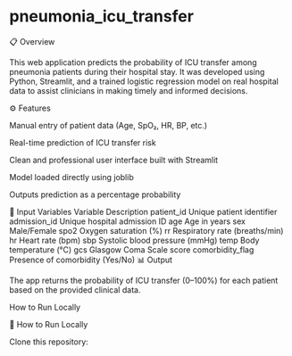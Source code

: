 # pneumonia_icu_transfer

📋 Overview

This web application predicts the probability of ICU transfer among pneumonia patients during their hospital stay.
It was developed using Python, Streamlit, and a trained logistic regression model on real hospital data to assist clinicians in making timely and informed decisions.

⚙️ Features

Manual entry of patient data (Age, SpO₂, HR, BP, etc.)

Real-time prediction of ICU transfer risk

Clean and professional user interface built with Streamlit

Model loaded directly using joblib

Outputs prediction as a percentage probability

🧾 Input Variables
Variable	Description
patient_id	Unique patient identifier
admission_id	Unique hospital admission ID
age	Age in years
sex	Male/Female
spo2	Oxygen saturation (%)
rr	Respiratory rate (breaths/min)
hr	Heart rate (bpm)
sbp	Systolic blood pressure (mmHg)
temp	Body temperature (°C)
gcs	Glasgow Coma Scale score
comorbidity_flag	Presence of comorbidity (Yes/No)
📊 Output

The app returns the probability of ICU transfer (0–100%) for each patient based on the provided clinical data.

How to Run Locally

🚀 How to Run Locally

Clone this repository:
